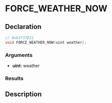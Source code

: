 # FORCE_WEATHER_NOW

## Declaration
```cpp
// 0x63737D31
void FORCE_WEATHER_NOW(uint weather);
```

### Arguments
- **uint:** weather

### Results

## Description
